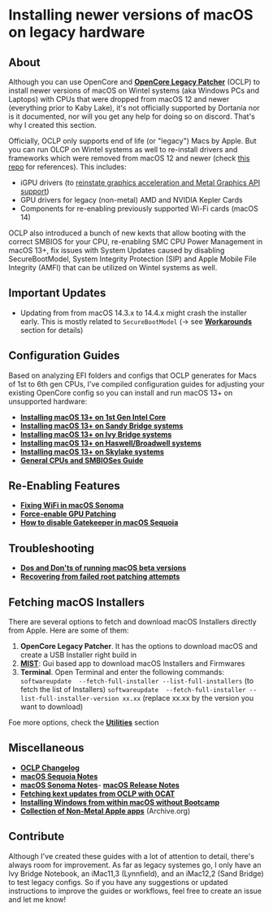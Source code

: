 # Installing newer versions of macOS on legacy hardware

## About
Although you can use OpenCore and [**OpenCore Legacy Patcher**](https://github.com/dortania/OpenCore-Legacy-Patcher) (OCLP) to install newer versions of macOS on Wintel systems (aka Windows PCs and Laptops) with CPUs that were dropped from macOS 12 and newer (everything prior to Kaby Lake), it's not officially supported by Dortania nor is it documented, nor will you get any help for doing so on discord. That's why I created this section.

Officially, OCLP only supports end of life (or "legacy") Macs by Apple. But you can run OLCP on Wintel systems as well to re-install drivers and frameworks which were removed from macOS 12 and newer (check [this repo](https://github.com/dortania/PatcherSupportPkg) for references). This includes:

- iGPU drivers (to [reinstate graphics acceleration and Metal Graphics API support](https://khronokernel.github.io/macos/2022/11/01/LEGACY-METAL-PART-1.html)) 
- GPU drivers for legacy (non-metal) AMD and NVIDIA Kepler Cards 
- Components for re-enabling previously supported Wi-Fi cards (macOS 14)

OCLP also introduced a bunch of new kexts that allow booting with the correct SMBIOS for your CPU, re-enabling SMC CPU Power Management in macOS 13+, fix issues with System Updates caused by disabling SecureBootModel, System Integrity Protection (SIP) and Apple Mobile File Integrity (AMFI) that can be utilized on Wintel systems as well.

## Important Updates

- Updating from from macOS 14.3.x to 14.4.x might crash the installer early. This is mostly related to `SecureBootModel` (&rarr; see [**Workarounds**](https://github.com/5T33Z0/OC-Little-Translated/blob/main/W_Workarounds/macOS14.4.md) section for details)

## Configuration Guides
Based on analyzing EFI folders and configs that OCLP generates for Macs of 1st to 6th gen CPUs, I've compiled configuration guides for adjusting your existing OpenCore config so you can install and run macOS 13+ on unsupported hardware:

- [**Installing macOS 13+ on 1st Gen Intel Core**](https://github.com/5T33Z0/OC-Little-Translated/blob/main/14_OCLP_Wintel/Guides/Nehalem-Westmere-Lynnfield.md)
- [**Installing macOS 13+ on Sandy Bridge systems**](https://github.com/5T33Z0/OC-Little-Translated/blob/main/14_OCLP_Wintel/Guides/Sandy_Bridge.md)
- [**Installing macOS 13+ on Ivy Bridge systems**](https://github.com/5T33Z0/OC-Little-Translated/blob/main/14_OCLP_Wintel/Guides/Ivy_Bridge.md)
- [**Installing macOS 13+ on Haswell/Broadwell systems**](https://github.com/5T33Z0/OC-Little-Translated/blob/main/14_OCLP_Wintel/Guides/Haswell-Broadwell.md)
- [**Installing macOS 13+ on Skylake systems**](https://github.com/5T33Z0/OC-Little-Translated/blob/main/14_OCLP_Wintel/Guides/Skylake.md)
- [**General CPUs and SMBIOSes Guide**](https://github.com/5T33Z0/OC-Little-Translated/blob/main/14_OCLP_Wintel/Guides/CPU_to_SMBIOS.md)

## Re-Enabling Features
- [**Fixing WiFi in macOS Sonoma**](https://github.com/5T33Z0/OC-Little-Translated/blob/main/14_OCLP_Wintel/Enable_Features/WiFi_Sonoma.md)
- [**Force-enable GPU Patching**](https://github.com/5T33Z0/OC-Little-Translated/blob/main/14_OCLP_Wintel/Enable_Features/GPU_Sonoma.md)
- [**How to disable Gatekeeper in macOS Sequoia**](https://github.com/5T33Z0/OC-Little-Translated/blob/main/14_OCLP_Wintel/Guides/Disable_Gatekeeper.md)

## Troubleshooting
- [**Dos and Don'ts of running macOS beta versions**](https://github.com/5T33Z0/OC-Little-Translated/blob/main/14_OCLP_Wintel/Beta_dos_donts.md)
- [**Recovering from failed root patching attempts**](https://github.com/5T33Z0/OC-Little-Translated/blob/main/14_OCLP_Wintel/Guides/Reverting_Root_Patches.md)

## Fetching macOS Installers

There are several options to fetch and download macOS Installers directly from Apple. Here are some of them:

1. **OpenCore Legacy Patcher**. It has the options to download macOS and create a USB Installer right build in
2. [**MIST**](https://github.com/ninxsoft/Mist): Gui based app to download macOS Installers and Firmwares
3. **Terminal**. Open Terminal and enter the following commands:<br>
	`softwareupdate  --fetch-full-installer --list-full-installers` (to fetch the list of Installers)
	`softwareupdate  --fetch-full-installer --list-full-installer-version xx.xx` (replace xx.xx by the version you want to download)

Foe more options, check the [**Utilities**](https://github.com/5T33Z0/OC-Little-Translated/tree/main/C_Utilities_and_Resources#getting-macos) section
 
## Miscellaneous
- [**OCLP Changelog**](https://github.com/dortania/OpenCore-Legacy-Patcher/blob/main/CHANGELOG.md)
- [**macOS Sequoia Notes**](https://github.com/5T33Z0/OC-Little-Translated/blob/main/14_OCLP_Wintel/Sequoia_Notes.md)
- [**macOS Sonoma Notes**](https://github.com/5T33Z0/OC-Little-Translated/blob/main/14_OCLP_Wintel/Sonoma_Notes.md)- [**macOS Release Notes**](https://developer.apple.com/documentation/macos-release-notes)
- [**Fetching kext updates from OCLP with OCAT**](https://github.com/5T33Z0/OC-Little-Translated/blob/main/14_OCLP_Wintel/Guides/Fetching_OCLP_Kexts.md)
- [**Installing Windows from within macOS without Bootcamp**](https://github.com/5T33Z0/OC-Little-Translated/blob/main/I_Windows/Install_Windows_NoBootcamp.md)
- [**Collection of Non-Metal Apple apps**](https://archive.org/details/apple-apps-for-non-metal-macs) (Archive.org)

## Contribute
Although I've created these guides with a lot of attention to detail, there's always room for improvement. As far as legacy systemes go, I only have an Ivy Bridge Notebook, an iMac11,3 (Lynnfield), and an iMac12,2 (Sand Bridge) to test legacy configs. So if you have any suggestions or updated instructions to improve the guides or workflows, feel free to create an issue and let me know!
